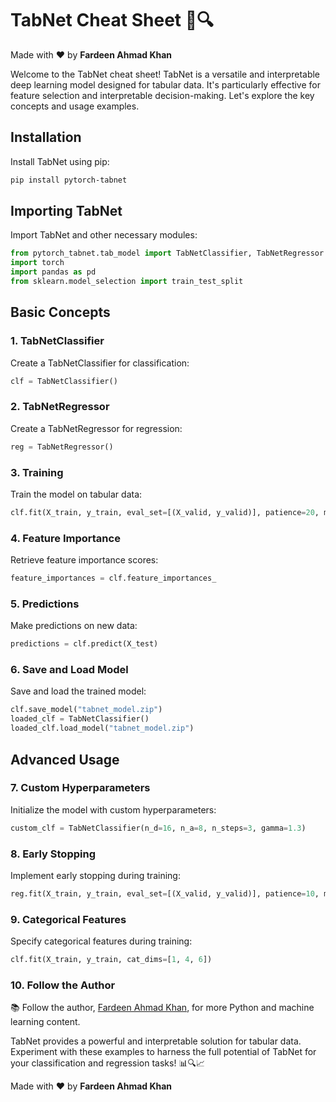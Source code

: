 # TabNet Cheat Sheet 📝🔍

Made with :heart: by **Fardeen Ahmad Khan**

Welcome to the TabNet cheat sheet! TabNet is a versatile and interpretable deep learning model designed for tabular data. It's particularly effective for feature selection and interpretable decision-making. Let's explore the key concepts and usage examples.

## Installation

Install TabNet using pip:

```bash
pip install pytorch-tabnet
```

## Importing TabNet

Import TabNet and other necessary modules:

```python
from pytorch_tabnet.tab_model import TabNetClassifier, TabNetRegressor
import torch
import pandas as pd
from sklearn.model_selection import train_test_split
```

## Basic Concepts

### 1. TabNetClassifier

Create a TabNetClassifier for classification:

```python
clf = TabNetClassifier()
```

### 2. TabNetRegressor

Create a TabNetRegressor for regression:

```python
reg = TabNetRegressor()
```

### 3. Training

Train the model on tabular data:

```python
clf.fit(X_train, y_train, eval_set=[(X_valid, y_valid)], patience=20, max_epochs=100)
```

### 4. Feature Importance

Retrieve feature importance scores:

```python
feature_importances = clf.feature_importances_
```

### 5. Predictions

Make predictions on new data:

```python
predictions = clf.predict(X_test)
```

### 6. Save and Load Model

Save and load the trained model:

```python
clf.save_model("tabnet_model.zip")
loaded_clf = TabNetClassifier()
loaded_clf.load_model("tabnet_model.zip")
```

## Advanced Usage

### 7. Custom Hyperparameters

Initialize the model with custom hyperparameters:

```python
custom_clf = TabNetClassifier(n_d=16, n_a=8, n_steps=3, gamma=1.3)
```

### 8. Early Stopping

Implement early stopping during training:

```python
reg.fit(X_train, y_train, eval_set=[(X_valid, y_valid)], patience=10, max_epochs=50)
```

### 9. Categorical Features

Specify categorical features during training:

```python
clf.fit(X_train, y_train, cat_dims=[1, 4, 6])
```

### 10. Follow the Author

📚 Follow the author, [Fardeen Ahmad Khan](https://github.com/I-Fardeen), for more Python and machine learning content.

TabNet provides a powerful and interpretable solution for tabular data. Experiment with these examples to harness the full potential of TabNet for your classification and regression tasks! 📊🔍📈

Made with :heart: by **Fardeen Ahmad Khan**
